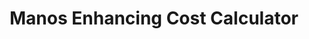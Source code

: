 ---
layout: post
title: Manos Enhancing Cost Calculator
published: true
type: spreadsheet
tags: lifeskills
image: /files/thumbnails/sheets.webp
excerpt: Calculate the cost to self-enhance manos accessories and clothes
post-date: 2019-09-06
updated-date: 2020-01-01
direct-link: https://docs.google.com/spreadsheets/d/1Me9wRktno6DDB4-of9tUx-SoaA-ezHK_w1BhwvXRrmA/edit?usp=sharing
---